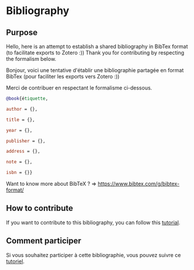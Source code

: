 # Bibliography

## Purpose

Hello, here is an attempt to establish a shared bibliography in BibTex format (to facilitate exports to Zotero :)) Thank you for contributing by respecting the formalism below.

Bonjour, voici une tentative d'établir une bibliographie partagée en format BibTex (pour faciliter les exports vers Zotero :))

Merci de contribuer en respectant le formalisme ci-dessous.

```bibtex
@book{étiquette,

author = {},

title = {},

year = {},

publisher = {},

address = {},

note = {},

isbn = {}}
```

Want to know more about BibTeX ? => <https://www.bibtex.com/g/bibtex-format/>

## How to contribute

If you want to contribute to this bibliography, you can follow this [tutorial](./doc/CONTRIBUTING.md).

## Comment participer

Si vous souhaitez participer à cette bibliographie, vous pouvez suivre ce [tutoriel](./doc/CONTRIBUER.md).

